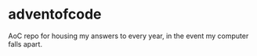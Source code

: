 # adventofcode
AoC repo for housing my answers to every year, in the event my computer falls apart.
